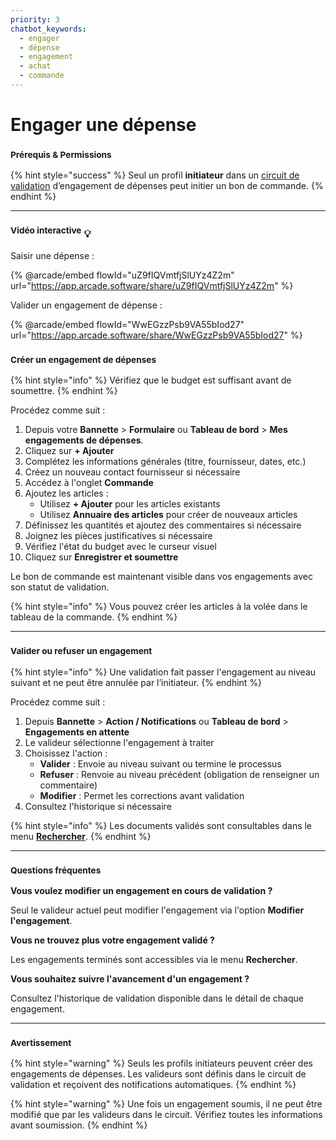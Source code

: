 ```yaml
---
priority: 3
chatbot_keywords: 
  - engager
  - dépense
  - engagement
  - achat
  - commande
---
```


# Engager une dépense

### <sup>**Prérequis & Permissions**</sup>

{% hint style="success" %}
Seul un profil **initiateur** dans un [circuit de validation](../workflow/circuit-de-validation.md) d’engagement de dépenses peut initier un bon de commande.
{% endhint %}

***

### <sup>**Vidéo interactive**</sup> :bulb:

Saisir une dépense :

{% @arcade/embed flowId="uZ9fIQVmtfjSlUYz4Z2m" url="https://app.arcade.software/share/uZ9fIQVmtfjSlUYz4Z2m" %}

Valider un engagement de dépense :

{% @arcade/embed flowId="WwEGzzPsb9VA55bIod27" url="https://app.arcade.software/share/WwEGzzPsb9VA55bIod27" %}

### <sup>**Créer un engagement de dépenses**</sup>

{% hint style="info" %}
Vérifiez que le budget est suffisant avant de soumettre.
{% endhint %}

Procédez comme suit :

1. Depuis votre **Bannette** > **Formulaire** ou **Tableau de bord** > **Mes engagements de dépenses**.
2. Cliquez sur **+ Ajouter**
3. Complétez les informations générales (titre, fournisseur, dates, etc.)
4. Créez un nouveau contact fournisseur si nécessaire
5. Accédez à l'onglet **Commande**
6. Ajoutez les articles :
   * Utilisez **+ Ajouter** pour les articles existants
   * Utilisez **Annuaire des articles** pour créer de nouveaux articles
7. Définissez les quantités et ajoutez des commentaires si nécessaire
8. Joignez les pièces justificatives si nécessaire
9. Vérifiez l'état du budget avec le curseur visuel
10. Cliquez sur **Enregistrer et soumettre**

Le bon de commande est maintenant visible dans vos engagements avec son statut de validation.

{% hint style="info" %}
Vous pouvez créer les articles à la volée dans le tableau de la commande.
{% endhint %}

***

### <sup>**Valider ou refuser un engagement**</sup>

{% hint style="info" %}
Une validation fait passer l'engagement au niveau suivant et ne peut être annulée par l’initiateur.
{% endhint %}

Procédez comme suit :

1. Depuis **Bannette** > **Action / Notifications** ou **Tableau de bord** > **Engagements en attente**
2. Le valideur sélectionne l'engagement à traiter
3. Choisissez l'action :
   * **Valider** : Envoie au niveau suivant ou termine le processus
   * **Refuser** : Renvoie au niveau précédent (obligation de renseigner un commentaire)
   * **Modifier** : Permet les corrections avant validation
4. Consultez l'historique si nécessaire

{% hint style="info" %}
Les documents validés sont consultables dans le menu [**Rechercher**](../../gestion-des-documents/rechercher-un-document.md).
{% endhint %}

***

### <sup>**Questions fréquentes**</sup>

**Vous voulez modifier un engagement en cours de validation ?**

Seul le valideur actuel peut modifier l'engagement via l'option **Modifier l'engagement**.

**Vous ne trouvez plus votre engagement validé ?**

Les engagements terminés sont accessibles via le menu **Rechercher**.

**Vous souhaitez suivre l'avancement d'un engagement ?**

Consultez l'historique de validation disponible dans le détail de chaque engagement.

***

### <sup>**Avertissement**</sup>

{% hint style="warning" %}
Seuls les profils initiateurs peuvent créer des engagements de dépenses. Les valideurs sont définis dans le circuit de validation et reçoivent des notifications automatiques.
{% endhint %}

{% hint style="warning" %}
Une fois un engagement soumis, il ne peut être modifié que par les valideurs dans le circuit. Vérifiez toutes les informations avant soumission.
{% endhint %}
